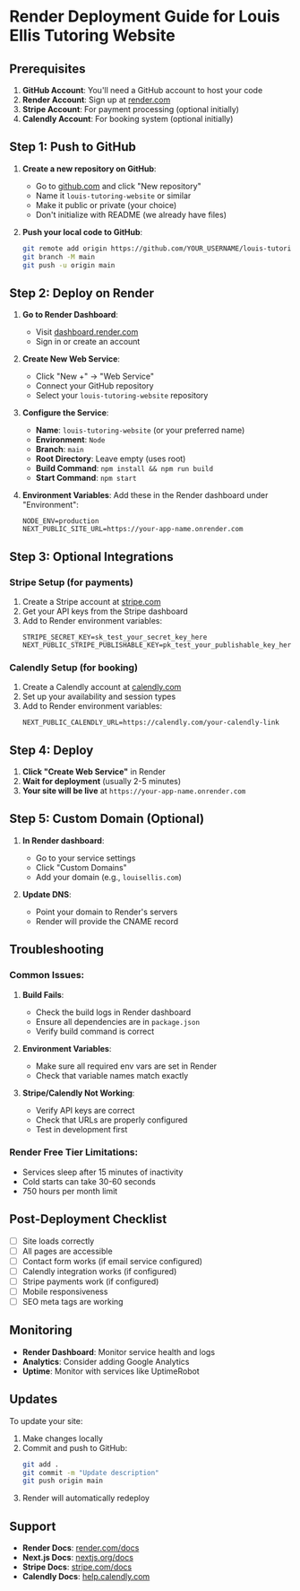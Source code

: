# Render Deployment Guide for Louis Ellis Tutoring Website

## Prerequisites

1. **GitHub Account**: You'll need a GitHub account to host your code
2. **Render Account**: Sign up at [render.com](https://render.com)
3. **Stripe Account**: For payment processing (optional initially)
4. **Calendly Account**: For booking system (optional initially)

## Step 1: Push to GitHub

1. **Create a new repository on GitHub**:
   - Go to [github.com](https://github.com) and click "New repository"
   - Name it `louis-tutoring-website` or similar
   - Make it public or private (your choice)
   - Don't initialize with README (we already have files)

2. **Push your local code to GitHub**:
   ```bash
   git remote add origin https://github.com/YOUR_USERNAME/louis-tutoring-website.git
   git branch -M main
   git push -u origin main
   ```

## Step 2: Deploy on Render

1. **Go to Render Dashboard**:
   - Visit [dashboard.render.com](https://dashboard.render.com)
   - Sign in or create an account

2. **Create New Web Service**:
   - Click "New +" → "Web Service"
   - Connect your GitHub repository
   - Select your `louis-tutoring-website` repository

3. **Configure the Service**:
   - **Name**: `louis-tutoring-website` (or your preferred name)
   - **Environment**: `Node`
   - **Branch**: `main`
   - **Root Directory**: Leave empty (uses root)
   - **Build Command**: `npm install && npm run build`
   - **Start Command**: `npm start`

4. **Environment Variables**:
   Add these in the Render dashboard under "Environment":
   ```
   NODE_ENV=production
   NEXT_PUBLIC_SITE_URL=https://your-app-name.onrender.com
   ```

## Step 3: Optional Integrations

### Stripe Setup (for payments)
1. Create a Stripe account at [stripe.com](https://stripe.com)
2. Get your API keys from the Stripe dashboard
3. Add to Render environment variables:
   ```
   STRIPE_SECRET_KEY=sk_test_your_secret_key_here
   NEXT_PUBLIC_STRIPE_PUBLISHABLE_KEY=pk_test_your_publishable_key_here
   ```

### Calendly Setup (for booking)
1. Create a Calendly account at [calendly.com](https://calendly.com)
2. Set up your availability and session types
3. Add to Render environment variables:
   ```
   NEXT_PUBLIC_CALENDLY_URL=https://calendly.com/your-calendly-link
   ```

## Step 4: Deploy

1. **Click "Create Web Service"** in Render
2. **Wait for deployment** (usually 2-5 minutes)
3. **Your site will be live** at `https://your-app-name.onrender.com`

## Step 5: Custom Domain (Optional)

1. **In Render dashboard**:
   - Go to your service settings
   - Click "Custom Domains"
   - Add your domain (e.g., `louisellis.com`)

2. **Update DNS**:
   - Point your domain to Render's servers
   - Render will provide the CNAME record

## Troubleshooting

### Common Issues:

1. **Build Fails**:
   - Check the build logs in Render dashboard
   - Ensure all dependencies are in `package.json`
   - Verify build command is correct

2. **Environment Variables**:
   - Make sure all required env vars are set in Render
   - Check that variable names match exactly

3. **Stripe/Calendly Not Working**:
   - Verify API keys are correct
   - Check that URLs are properly configured
   - Test in development first

### Render Free Tier Limitations:
- Services sleep after 15 minutes of inactivity
- Cold starts can take 30-60 seconds
- 750 hours per month limit

## Post-Deployment Checklist

- [ ] Site loads correctly
- [ ] All pages are accessible
- [ ] Contact form works (if email service configured)
- [ ] Calendly integration works (if configured)
- [ ] Stripe payments work (if configured)
- [ ] Mobile responsiveness
- [ ] SEO meta tags are working

## Monitoring

- **Render Dashboard**: Monitor service health and logs
- **Analytics**: Consider adding Google Analytics
- **Uptime**: Monitor with services like UptimeRobot

## Updates

To update your site:
1. Make changes locally
2. Commit and push to GitHub:
   ```bash
   git add .
   git commit -m "Update description"
   git push origin main
   ```
3. Render will automatically redeploy

## Support

- **Render Docs**: [render.com/docs](https://render.com/docs)
- **Next.js Docs**: [nextjs.org/docs](https://nextjs.org/docs)
- **Stripe Docs**: [stripe.com/docs](https://stripe.com/docs)
- **Calendly Docs**: [help.calendly.com](https://help.calendly.com)

